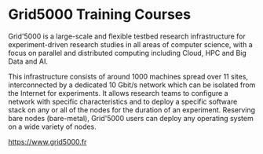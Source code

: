 # Grid5000 Training Courses

Grid'5000 is a large-scale and flexible testbed research infrastructure for experiment-driven research studies in all areas of computer science, with a focus on parallel and distributed computing including Cloud, HPC and Big Data and AI.

This infrastructure consists of around 1000 machines spread over 11 sites, interconnected by a dedicated 10 Gbit/s network which can be isolated from the Internet for experiments. It allows research teams to configure a network with specific characteristics and to deploy a specific software stack on any or all of the nodes for the duration of an experiment. Reserving bare nodes (bare-metal), Grid'5000 users can deploy any operating system on a wide variety of nodes.

https://www.grid5000.fr

<!--

## Course description

This Comprehensive LS2N Dev Lab Class on *Fundamentals of Grid'5000* will help you to learn from scratch how to use Grid'5000 resources and manage your experiment-driven deployments on a large-scale and flexible testbed research infrastructure for your project research studies in all areas of computer science and their direct applications.

## Main Objectives 

Discover and play with Grid'5000 resources.
 
## What you'll learn

We'll answer common questions like:
- What is Grid'5000 and how does it apply to technical projects?
- How can Grid'5000 help me to develop my experiment-driven research studies ?
- What is the difference between Grid'5000 and public or academic cloud resources services ?

And when you're done you'll be able to:
- Use and manage Grid'5000 resources to your technical projects.
- Leverage the core principles and key phases of Grid'5000 to envision and define more meaningful solutions.
- Understand concepts, rules and procedures on Grid'5000.

## Prerequisites
- basic knowledge of Linux Operating System

## Basic technical requirements
- an active G5k account with a setup allowing SSH connections to the platform
- a laptop computer with access to the internet (Wifi by Eduroam, etc.) and admin granted.


## Audience
Developers, students, researchers and technical staff.


You'll apply all this knowledge to build real working features for a JavaScript app throughout this course. Ready to discover all the cool things you can do with JavaScript code?  Join us in the first chapter!



https://github.com/ls2n-dev/g5k-training/wiki

-->
